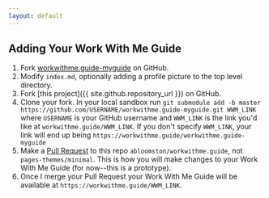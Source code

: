 ```yaml
---
layout: default
---
```


## Adding Your Work With Me Guide

1. Fork [workwithme.guide-myguide](https://github.com/abloomston/workwithme.guide-myguide) on GitHub.
2. Modify `index.md`, optionally adding a profile picture to the top level directory.
3. Fork [this project]({{ site.github.repository_url }}) on GitHub.
4. Clone your fork. In your local sandbox run `git submodule add -b master https://github.com/USERNAME/workwithme.guide-myguide.git WWM_LINK` where `USERNAME` is your GitHub username and `WWM_LINK` is the link you'd like at `workwithme.guide/WWM_LINK`. If you don't specify `WWM_LINK`, your link will end up being `https://workwithme.guide/workwithme.guide-myguide`
5. Make a [Pull Request](https://help.github.com/articles/about-pull-requests/) to this repo `abloomston/workwithme.guide`, not `pages-themes/minimal`. This is how you will make changes to your Work With Me Guide (for now--this is a prototype).
6. Once I merge your Pull Request your Work With Me Guide will be available at `https://workwithme.guide/WWM_LINK`.

